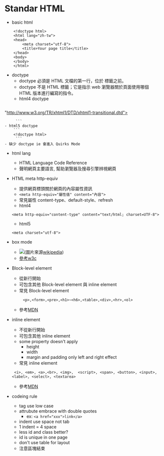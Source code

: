 
Standar HTML
==========================
* basic html
```
    <!doctype html>
    <html lang="zh-tw">
    <head>
        <meta charset="utf-8">
        <title>Your page title</title>
    </head>
    <body>
    </body>
    </html>
```
* doctype 
    - doctype 必須是 HTML 文檔的第一行，位於 <html> 標籤之前。
    - doctype 不是 HTML 標籤；它是指示 web 瀏覽器關於頁面使用哪個 HTML 版本進行編寫的指令。 
    - html4 doctype
        ```
    <!DOCTYPE html PUBLIC "-//W3C//DTD XHTML 1.0 Transitional//EN"
"http://www.w3.org/TR/xhtml1/DTD/xhtml1-transitional.dtd">

         ```
    - html5 doctype
        ```
        <!doctype html>
         ```
    - 缺少 doctype ie 會進入 Quirks Mode
* html lang
    - HTML Language Code Reference
    - 聲明網頁主要語言, 幫助瀏覽器及搜尋引擎辨視網頁

* HTML meta http-equiv
     - 提供網頁標頭關於網頁的內容屬性資訊
     - ```<meta http-equiv="屬性值" content="內容">```
     - 常見屬性  content-type、default-style、refresh
     - html4 
     ```
     <meta http-equiv="content-type" content="text/html; charset=UTF-8">
     ```
     - html5
     ```
     <meta charset="utf-8">
     ```
* box mode
    - <img src="http://upload.wikimedia.org/wikipedia/commons/thumb/6/64/W3C_and_Internet_Explorer_box_models.svg/299px-W3C_and_Internet_Explorer_box_models.svg.png">(圖片來源<a href="http://en.wikipedia.org/wiki/Internet_Explorer_box_model_bug">wikipedia</a>)
    - <a href="http://www.w3.org/TR/CSS2/box.html">參考w3c</a>
* Block-level element
    - 從新行開始
    - 可包含其他 Block-level element 與 inline element
    - 常見 Block-level element
        
    ```
         <p>,<form>,<pre>,<h1>~<h6>,<table>,<div>,<hr>,<ol>
    ```
    - 參考<a href="https://developer.mozilla.org/en-US/docs/Web/HTML/Block-level_elements">MDN</a>
* inline element 
    - 不從新行開始
    - 可包含其他 inline element
    - some  property doesn't apply
        - height
        - width
        - margin and padding only left and right effect
    - 常見 inline element
    ```
     <i>, <em>, <a>,<br>, <img>,  <script>, <span>, <button>, <input>, <label>, <select>, <textarea>
    ```
    - 參考<a href="https://developer.mozilla.org/en-US/docs/Web/HTML/Inline_elemente">MDN</a>

* codeing rule
    - tag use low case
    - attrubute embrace with double quotes
        - ex: ```<a href="xxx">link</a> ```     
    - indent use space not tab
    - 1 indent = 4 space
    - less id and class better?
    - id is unique in one page
    - don't use table for layout
    - 注意區塊結束 

